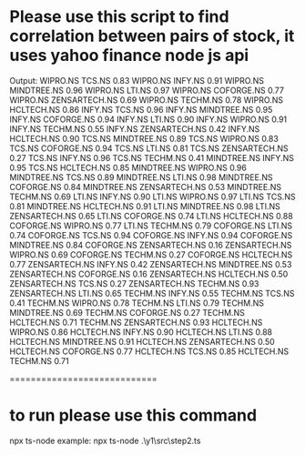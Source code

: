 # Please use this script to find correlation between pairs of stock, it uses yahoo finance node js api 

Output:
WIPRO.NS
TCS.NS
0.83
WIPRO.NS
INFY.NS
0.91
WIPRO.NS
MINDTREE.NS
0.96
WIPRO.NS
LTI.NS
0.97
WIPRO.NS
COFORGE.NS
0.77
WIPRO.NS
ZENSARTECH.NS
0.69
WIPRO.NS
TECHM.NS
0.78
WIPRO.NS
HCLTECH.NS
0.86
INFY.NS
TCS.NS
0.96
INFY.NS
MINDTREE.NS
0.95
INFY.NS
COFORGE.NS
0.94
INFY.NS
LTI.NS
0.90
INFY.NS
WIPRO.NS
0.91
INFY.NS
TECHM.NS
0.55
INFY.NS
ZENSARTECH.NS
0.42
INFY.NS
HCLTECH.NS
0.90
TCS.NS
MINDTREE.NS
0.89
TCS.NS
WIPRO.NS
0.83
TCS.NS
COFORGE.NS
0.94
TCS.NS
LTI.NS
0.81
TCS.NS
ZENSARTECH.NS
0.27
TCS.NS
INFY.NS
0.96
TCS.NS
TECHM.NS
0.41
MINDTREE.NS
INFY.NS
0.95
TCS.NS
HCLTECH.NS
0.85
MINDTREE.NS
WIPRO.NS
0.96
MINDTREE.NS
TCS.NS
0.89
MINDTREE.NS
LTI.NS
0.98
MINDTREE.NS
COFORGE.NS
0.84
MINDTREE.NS
ZENSARTECH.NS
0.53
MINDTREE.NS
TECHM.NS
0.69
LTI.NS
INFY.NS
0.90
LTI.NS
WIPRO.NS
0.97
LTI.NS
TCS.NS
0.81
MINDTREE.NS
HCLTECH.NS
0.91
LTI.NS
MINDTREE.NS
0.98
LTI.NS
ZENSARTECH.NS
0.65
LTI.NS
COFORGE.NS
0.74
LTI.NS
HCLTECH.NS
0.88
COFORGE.NS
WIPRO.NS
0.77
LTI.NS
TECHM.NS
0.79
COFORGE.NS
LTI.NS
0.74
COFORGE.NS
TCS.NS
0.94
COFORGE.NS
INFY.NS
0.94
COFORGE.NS
MINDTREE.NS
0.84
COFORGE.NS
ZENSARTECH.NS
0.16
ZENSARTECH.NS
WIPRO.NS
0.69
COFORGE.NS
TECHM.NS
0.27
COFORGE.NS
HCLTECH.NS
0.77
ZENSARTECH.NS
INFY.NS
0.42
ZENSARTECH.NS
MINDTREE.NS
0.53
ZENSARTECH.NS
COFORGE.NS
0.16
ZENSARTECH.NS
HCLTECH.NS
0.50
ZENSARTECH.NS
TCS.NS
0.27
ZENSARTECH.NS
TECHM.NS
0.93
ZENSARTECH.NS
LTI.NS
0.65
TECHM.NS
INFY.NS
0.55
TECHM.NS
TCS.NS
0.41
TECHM.NS
WIPRO.NS
0.78
TECHM.NS
LTI.NS
0.79
TECHM.NS
MINDTREE.NS
0.69
TECHM.NS
COFORGE.NS
0.27
TECHM.NS
HCLTECH.NS
0.71
TECHM.NS
ZENSARTECH.NS
0.93
HCLTECH.NS
WIPRO.NS
0.86
HCLTECH.NS
INFY.NS
0.90
HCLTECH.NS
LTI.NS
0.88
HCLTECH.NS
MINDTREE.NS
0.91
HCLTECH.NS
ZENSARTECH.NS
0.50
HCLTECH.NS
COFORGE.NS
0.77
HCLTECH.NS
TCS.NS
0.85
HCLTECH.NS
TECHM.NS
0.71

============================

# to run please use this command 
npx ts-node <path of script>
example:
npx ts-node .\y1\src\step2.ts  


